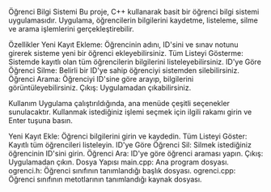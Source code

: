 Öğrenci Bilgi Sistemi
Bu proje, C++ kullanarak basit bir öğrenci bilgi sistemi uygulamasıdır. Uygulama, öğrencilerin bilgilerini kaydetme, listeleme, silme ve arama işlemlerini gerçekleştirebilir.

Özellikler
Yeni Kayıt Ekleme: Öğrencinin adını, ID'sini ve sınav notunu girerek sisteme yeni bir öğrenci ekleyebilirsiniz.
Tüm Listeyi Gösterme: Sistemde kayıtlı olan tüm öğrencilerin bilgilerini listeleyebilirsiniz.
ID'ye Göre Öğrenci Silme: Belirli bir ID'ye sahip öğrenciyi sistemden silebilirsiniz.
Öğrenci Arama: Öğrenciyi ID'sine göre arayıp, bilgilerini görüntüleyebilirsiniz.
Çıkış: Uygulamadan çıkabilirsiniz.


Kullanım
Uygulama çalıştırıldığında, ana menüde çeşitli seçenekler sunulacaktır. Kullanmak istediğiniz işlemi seçmek için ilgili rakamı girin ve Enter tuşuna basın.

Yeni Kayıt Ekle: Öğrenci bilgilerini girin ve kaydedin.
Tüm Listeyi Göster: Kayıtlı tüm öğrencileri listeleyin.
ID'ye Göre Öğrenci Sil: Silmek istediğiniz öğrencinin ID'sini girin.
Öğrenci Ara: ID'ye göre öğrenci araması yapın.
Çıkış: Uygulamadan çıkın.
Dosya Yapısı
main.cpp: Ana program dosyası.
ogrenci.h: Öğrenci sınıfının tanımlandığı başlık dosyası.
ogrenci.cpp: Öğrenci sınıfının metotlarının tanımlandığı kaynak dosyası.
